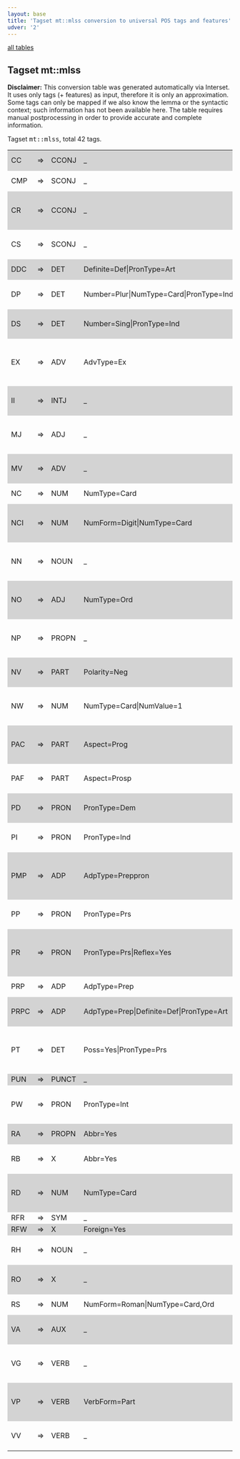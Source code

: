 ```yaml
---
layout: base
title: 'Tagset mt::mlss conversion to universal POS tags and features'
udver: '2'
---
```


<a href="index.html">all tables</a>

## Tagset mt::mlss

**Disclaimer:**
This conversion table was generated automatically via Interset.
It uses only tags (+ features) as input, therefore it is only an approximation.
Some tags can only be mapped if we also know the lemma or the syntactic context; such information has not been available here.
The table requires manual postprocessing in order to provide accurate and complete information.

Tagset <tt>mt::mlss</tt>, total 42 tags.

<table>
  <tr style="background:lightgray"><td>CC</td><td>=&gt;</td><td>CCONJ</td><td>_</td><td><em>u, jew, iżda, imma, bħal</em></td></tr>
  <tr><td>CMP</td><td>=&gt;</td><td>SCONJ</td><td>_</td><td><em>li, illi, ili, filli, kunsilli</em></td></tr>
  <tr style="background:lightgray"><td>CR</td><td>=&gt;</td><td>CCONJ</td><td>_</td><td><em>la, ukoll, jirregola, tirregola, jikkontrolla</em></td></tr>
  <tr><td>CS</td><td>=&gt;</td><td>SCONJ</td><td>_</td><td><em>biex, għax, jekk, kemm, billi</em></td></tr>
  <tr style="background:lightgray"><td>DDC</td><td>=&gt;</td><td>DET</td><td>Definite=Def|PronType=Art</td><td><em>l-, il-, is-, it-, id-</em></td></tr>
  <tr><td>DP</td><td>=&gt;</td><td>DET</td><td>Number=Plur|NumType=Card|PronType=Ind</td><td><em>ħafna, ftit, tant, ċerti, wisq</em></td></tr>
  <tr style="background:lightgray"><td>DS</td><td>=&gt;</td><td>DET</td><td>Number=Sing|PronType=Ind</td><td><em>xi, kull, ebda, nofs, taxxi</em></td></tr>
  <tr><td>EX</td><td>=&gt;</td><td>ADV</td><td>AdvType=Ex</td><td><em>hemm, hawn, hemmx, Mhemmx, jżommx</em></td></tr>
  <tr style="background:lightgray"><td>II</td><td>=&gt;</td><td>INTJ</td><td>_</td><td><em>le, Mela, Jalla, e, Awguri</em></td></tr>
  <tr><td>MJ</td><td>=&gt;</td><td>ADJ</td><td>_</td><td><em>aktar, oħra, istess, aħħar, Malti</em></td></tr>
  <tr style="background:lightgray"><td>MV</td><td>=&gt;</td><td>ADV</td><td>_</td><td><em>kif, meta, ukoll, fejn, bħala</em></td></tr>
  <tr><td>NC</td><td>=&gt;</td><td>NUM</td><td>NumType=Card</td><td><em>żewġ, 1, tliet, 2, 3</em></td></tr>
  <tr style="background:lightgray"><td>NCI</td><td>=&gt;</td><td>NUM</td><td>NumForm=Digit|NumType=Card</td><td><em>5, 1998, 1981, 1996, 1984</em></td></tr>
  <tr><td>NN</td><td>=&gt;</td><td>NOUN</td><td>_</td><td><em>sena, xogħol, mod, żmien, snin</em></td></tr>
  <tr style="background:lightgray"><td>NO</td><td>=&gt;</td><td>ADJ</td><td>NumType=Ord</td><td><em>ewwel, tieni, tielet, għaxar, ewwelnett</em></td></tr>
  <tr><td>NP</td><td>=&gt;</td><td>PROPN</td><td>_</td><td><em>Malta, Għawdex, Gonzi, ­, Joseph</em></td></tr>
  <tr style="background:lightgray"><td>NV</td><td>=&gt;</td><td>PART</td><td>Polarity=Neg</td><td><em>ma, mhux, m', mhix, humiex</em></td></tr>
  <tr><td>NW</td><td>=&gt;</td><td>NUM</td><td>NumType=Card|NumValue=1</td><td><em>wieħed, waħda, wħud, uħud, ħed</em></td></tr>
  <tr style="background:lightgray"><td>PAC</td><td>=&gt;</td><td>PART</td><td>Aspect=Prog</td><td><em>qed, għad, għadx, Għawd, ħad</em></td></tr>
  <tr><td>PAF</td><td>=&gt;</td><td>PART</td><td>Aspect=Prosp</td><td><em>se, Paċe, ġe, ħinse, Pulse</em></td></tr>
  <tr style="background:lightgray"><td>PD</td><td>=&gt;</td><td>PRON</td><td>PronType=Dem</td><td><em>dan, din, dawn, dak, dawk</em></td></tr>
  <tr><td>PI</td><td>=&gt;</td><td>PRON</td><td>PronType=Ind</td><td><em>kollha, xejn, kollox, kollu, ħadd</em></td></tr>
  <tr style="background:lightgray"><td>PMP</td><td>=&gt;</td><td>ADP</td><td>AdpType=Preppron</td><td><em>miegħu, magħhom, magħha, magħna, miegħi</em></td></tr>
  <tr><td>PP</td><td>=&gt;</td><td>PRON</td><td>PronType=Prs</td><td><em>huwa, huma, hu, hija, hi</em></td></tr>
  <tr style="background:lightgray"><td>PR</td><td>=&gt;</td><td>PRON</td><td>PronType=Prs|Reflex=Yes</td><td><em>ruħu, nnifsu, ruħhom, innifsu, ruħha</em></td></tr>
  <tr><td>PRP</td><td>=&gt;</td><td>ADP</td><td>AdpType=Prep</td><td><em>ta', f', minn, fuq, għal</em></td></tr>
  <tr style="background:lightgray"><td>PRPC</td><td>=&gt;</td><td>ADP</td><td>AdpType=Prep|Definite=Def|PronType=Art</td><td><em>tal-, fil-, mill-, fl-, għall-</em></td></tr>
  <tr><td>PT</td><td>=&gt;</td><td>DET</td><td>Poss=Yes|PronType=Prs</td><td><em>tiegħu, tagħhom, tagħha, tagħna, tiegħi</em></td></tr>
  <tr style="background:lightgray"><td>PUN</td><td>=&gt;</td><td>PUNCT</td><td>_</td><td><em>., ,, ', -, )</em></td></tr>
  <tr><td>PW</td><td>=&gt;</td><td>PRON</td><td>PronType=Int</td><td><em>min, x', liema, kulmin, Sant'</em></td></tr>
  <tr style="background:lightgray"><td>RA</td><td>=&gt;</td><td>PROPN</td><td>Abbr=Yes</td><td><em>Dr, UE, PN, MEPA, VAT</em></td></tr>
  <tr><td>RB</td><td>=&gt;</td><td>X</td><td>Abbr=Yes</td><td><em>Ltd, ..., okkażżjoni., MUT, illum.</em></td></tr>
  <tr style="background:lightgray"><td>RD</td><td>=&gt;</td><td>NUM</td><td>NumType=Card</td><td><em>2006, 2015, 2011, 19, 2012</em></td></tr>
  <tr><td>RFR</td><td>=&gt;</td><td>SYM</td><td>_</td><td><em></em></td></tr>
  <tr style="background:lightgray"><td>RFW</td><td>=&gt;</td><td>X</td><td>Foreign=Yes</td><td><em>­, of, the, ċ, i</em></td></tr>
  <tr><td>RH</td><td>=&gt;</td><td>NOUN</td><td>_</td><td><em>San, Sur, Dun, Fr, Monsinjur</em></td></tr>
  <tr style="background:lightgray"><td>RO</td><td>=&gt;</td><td>X</td><td>_</td><td><em>VV, MJ, NN, NP, RFW</em></td></tr>
  <tr><td>RS</td><td>=&gt;</td><td>NUM</td><td>NumForm=Roman|NumType=Card,Ord</td><td><em>II, V, XVI, III, VIII</em></td></tr>
  <tr style="background:lightgray"><td>VA</td><td>=&gt;</td><td>AUX</td><td>_</td><td><em>kien, kienu, kienet, jkun, tkun</em></td></tr>
  <tr><td>VG</td><td>=&gt;</td><td>VERB</td><td>_</td><td><em>għandu, għandhom, għandha, kellu, ilu</em></td></tr>
  <tr style="background:lightgray"><td>VP</td><td>=&gt;</td><td>VERB</td><td>VerbForm=Part</td><td><em>qegħdin, qiegħed, qiegħda, ġej, ġejjin</em></td></tr>
  <tr><td>VV</td><td>=&gt;</td><td>VERB</td><td>_</td><td><em>qal, ­, jista', jagħmel, jgħid</em></td></tr>
</table>
